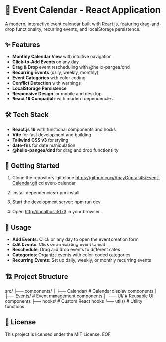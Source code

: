# 📅 Event Calendar - React Application

A modern, interactive event calendar built with React.js, featuring drag-and-drop functionality, recurring events, and localStorage persistence.

## ✨ Features

- **Monthly Calendar View** with intuitive navigation
- **Click-to-Add Events** on any day
- **Drag & Drop** event rescheduling with @hello-pangea/dnd
- **Recurring Events** (daily, weekly, monthly)
- **Event Categories** with color coding
- **Conflict Detection** with warnings
- **LocalStorage Persistence**
- **Responsive Design** for mobile and desktop
- **React 19 Compatible** with modern dependencies

## 🛠️ Tech Stack

- **React.js 19** with functional components and hooks
- **Vite** for fast development and building
- **Tailwind CSS v3** for styling
- **date-fns** for date manipulation
- **@hello-pangea/dnd** for drag and drop functionality

## 🚀 Getting Started

1. Clone the repository:
git clone https://github.com/AnayGupta-45/Event-Calendar.git
cd event-calendar

2. Install dependencies: 
npm install

3. Start the development server:
npm run dev

4. Open [http://localhost:5173](http://localhost:5173) in your browser.

## 📖 Usage

- **Add Events**: Click on any day to open the event creation form
- **Edit Events**: Click on an existing event to edit
- **Reschedule**: Drag and drop events to different dates
- **Categories**: Organize events with color-coded categories
- **Recurring Events**: Set up daily, weekly, or monthly recurring events

## 🏗️ Project Structure

src/
├── components/
│ ├── Calendar/ # Calendar display components
│ ├── Events/ # Event management components
│ └── UI/ # Reusable UI components
├── hooks/ # Custom React hooks
└── utils/ # Utility functions


## 📄 License

This project is licensed under the MIT License.
EOF


